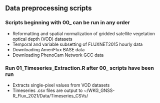## Data preprocessing scripts

### Scripts beginning with 00_ can be run in any order
- Reformatting and spatial normalization of gridded satellite vegetation optical depth (VOD) datasets
- Temporal and variable subsetting of FLUXNET2015 hourly data
- Downloading AmeriFlux BASE data
- Downloading PhenoCam Network GCC data

### Run 01_Timeseries_Extraction.R after 00_ scripts have been run
- Extracts single-pixel values from VOD datasets
- Timeseries .csv files are output to ~/WKG_GNSS-R_Flux_2021/Data/Timeseries_CSVs/
